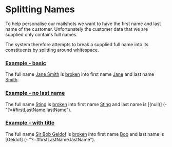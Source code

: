 # Splitting Names

To help personalise our mailshots we want to have the first name and last name of the customer. 
Unfortunately the customer data that we are supplied only contains full names.

The system therefore attempts to break a supplied full name into its constituents by splitting around whitespace.

### [Example - basic](- "basic")

The full name [Jane Smith](- "#name") is [broken](- "#firstLastName = split(#name)") into first name [Jane](- "?=#firstLastName.firstName") and last name [Smith](- "?=#firstLastName.lastName").

### [Example - no last name](- "no last name")

The full name [Sting](- "#name") is [broken](- "#firstLastName = split(#name)") into first name [Sting](- "?=#firstLastName.firstName") and last name is [(null)] (- "?=#firstLastName.lastName").

### [Example - with title](- "with title")

The full name [Sir Bob Geldof](- "#name") is [broken](- "#firstLastName = split(#name)") into first name [Bob](- "?=#firstLastName.firstName") and last name is [Geldof] (- "?=#firstLastName.lastName").